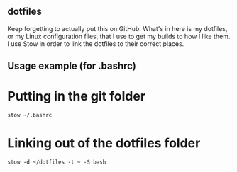 ## dotfiles
Keep forgetting to actually put this on GitHub. What's in here is my dotfiles, or my Linux configuration files, that I use to get my builds to how I like them. I use Stow in order to link the dotfiles to their correct places. 

## Usage example (for .bashrc)
# Putting in the git folder
`stow ~/.bashrc`

# Linking out of the dotfiles folder
`stow -d ~/dotfiles -t ~ -S bash`